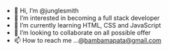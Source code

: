 - 👋 Hi, I’m @junglesmith
- 👀 I’m interested in becoming a full stack developer
- 🌱 I’m currently learning HTML, CSS and JavaScript
- 💞️ I’m looking to collaborate on all possible offer
- 📫 How to reach me ...@bambamapata@gmail.com

<!---
junglesmith/junglesmith is a ✨ special ✨ repository because its `README.md` (this file) appears on your GitHub profile.
You can click the Preview link to take a look at your changes.
--->
